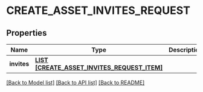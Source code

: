 # CREATE_ASSET_INVITES_REQUEST

## Properties
Name | Type | Description | Notes
------------ | ------------- | ------------- | -------------
**invites** | [**LIST [CREATE_ASSET_INVITES_REQUEST_ITEM]**](CreateAssetInvitesRequestItem.md) |  | [default to null]

[[Back to Model list]](../README.md#documentation-for-models) [[Back to API list]](../README.md#documentation-for-api-endpoints) [[Back to README]](../README.md)


